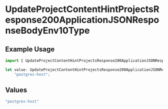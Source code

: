 # UpdateProjectContentHintProjectsResponse200ApplicationJSONResponseBodyEnv10Type

## Example Usage

```typescript
import { UpdateProjectContentHintProjectsResponse200ApplicationJSONResponseBodyEnv10Type } from "@simplesagar/vercel/models/updateprojectop.js";

let value: UpdateProjectContentHintProjectsResponse200ApplicationJSONResponseBodyEnv10Type =
    "postgres-host";
```

## Values

```typescript
"postgres-host"
```